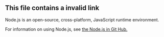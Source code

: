 ## **This file contains a invalid link**

Node.js is an open-source, cross-platform, JavaScript runtime environment.

For information on using Node.js, see 
[the Node.js in Git Hub.](https://github.com/error404omg)
